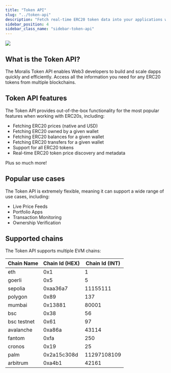 ```yaml
---
title: "Token API"
slug: "../token-api"
description: "Fetch real-time ERC20 token data into your applications with Moralis’s powerful cross-chain Token API, providing seamless access to price, ownership and transfer data."
sidebar_position: 4
sidebar_class_name: "sidebar-token-api"
---
```


![](/img/content/7b281e7-image.webp)

## What is the Token API?

The Moralis Token API enables Web3 developers to build and scale dapps quickly and efficiently. Access all the information you need for any ERC20 tokens from multiple blockchains.

## Token API features

The Token API provides out-of-the-box functionality for the most popular features when working with ERC20s, including:

- Fetching ERC20 prices (native and USD)
- Fetching ERC20 owned by a given wallet
- Fetching ERC20 balances for a given wallet
- Fetching ERC20 transfers for a given wallet
- Support for all ERC20 tokens
- Real-time ERC20 token price discovery and metadata

Plus so much more!

## Popular use cases

The Token API is extremely flexible, meaning it can support a wide range of use cases, including:

- Live Price Feeds
- Portfolio Apps
- Transaction Monitoring
- Ownership Verification

## Supported chains

The Token API supports multiple EVM chains:

| Chain Name        | Chain Id (HEX) | Chain Id (INT) |
| ----------------- | -------------- | -------------- |
| eth               | 0x1            | 1              |
| goerli            | 0x5            | 5              |
| sepolia           | 0xaa36a7       | 11155111       |
| polygon           | 0x89           | 137            |
| mumbai            | 0x13881        | 80001          |
| bsc               | 0x38           | 56             |
| bsc testnet       | 0x61           | 97             |
| avalanche         | 0xa86a         | 43114          |
| fantom            | 0xfa           | 250            |
| cronos            | 0x19           | 25             |
| palm              | 0x2a15c308d    | 11297108109    |
| arbitrum          | 0xa4b1         | 42161          |
